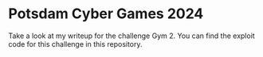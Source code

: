 # Potsdam Cyber Games 2024

Take a look at my writeup for the challenge Gym 2. You can find the exploit code
for this challenge in this repository.

